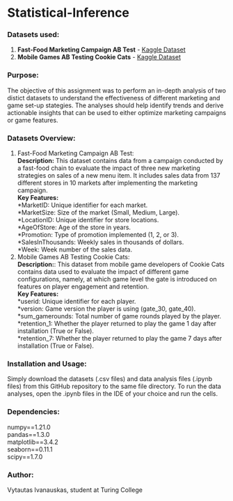 # Statistical-Inference
### Datasets used:
1. **Fast-Food Marketing Campaign AB Test** - [Kaggle Dataset](https://www.kaggle.com/datasets/chebotinaa/fast-food-marketing-campaign-ab-test)
2. **Mobile Games AB Testing Cookie Cats** - [Kaggle Dataset](https://www.kaggle.com/datasets/mursideyarkin/mobile-games-ab-testing-cookie-cats)
### Purpose:
The objective of this assignment was to perform an in-depth analysis of two distict datasets to understand the effectiveness of different marketing and game set-up stategies. The analyses should help identify trends and derive actionable insights that can be used to either optimize marketing campaigns or game features.
### Datasets Overview:
1. Fast-Food Marketing Campaign AB Test:  
   **Description:** This dataset contains data from a campaign conducted by a fast-food chain to evaluate the impact of three new marketing strategies on sales of     a new menu item. It includes sales data from 137 different stores in 10 markets after implementing the marketing campaign.  
   **Key Features:**  
      *MarketID: Unique identifier for each market.  
      *MarketSize: Size of the market (Small, Medium, Large).  
      *LocationID: Unique identifier for store locations.  
      *AgeOfStore: Age of the store in years.  
      *Promotion: Type of promotion implemented (1, 2, or 3).  
      *SalesInThousands: Weekly sales in thousands of dollars.  
      *Week: Week number of the sales data.  
2. Mobile Games AB Testing Cookie Cats:  
    **Description:**: This dataset from mobile game developers of Cookie Cats contains data used to evaluate the impact of different game configurations, namely, at which game level the gate is introduced on features on player engagement and retention.  
   **Key Features:**  
      *userid: Unique identifier for each player.  
      *version: Game version the player is using (gate_30, gate_40).  
      *sum_gamerounds: Total number of game rounds played by the player.  
      *retention_1: Whether the player returned to play the game 1 day after installation (True       or False).  
      *retention_7: Whether the player returned to play the game 7 days after installation (True or False).  
### Installation and Usage:  
Simply download the datasets (.csv files) and data analysis files (.ipynb files) from this GitHub repository to the same file directory. To run the data analyses, open the .ipynb files in the IDE of your choice and run the cells.  
### Dependencies:  
numpy==1.21.0   
pandas==1.3.0   
matplotlib==3.4.2   
seaborn==0.11.1   
scipy==1.7.0  
### Author:  
Vytautas Ivanauskas, student at Turing College